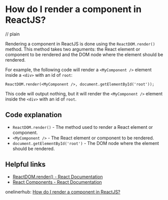 # How do I render a component in ReactJS?
// plain

Rendering a component in ReactJS is done using the `ReactDOM.render()` method. This method takes two arguments: the React element or component to be rendered and the DOM node where the element should be rendered.

For example, the following code will render a `<MyComponent />` element inside a `<div>` with an id of `root`:

```
ReactDOM.render(<MyComponent />, document.getElementById('root'));
```

This code will output nothing, but it will render the `<MyComponent />` element inside the `<div>` with an id of `root`.

## Code explanation


* `ReactDOM.render()` - The method used to render a React element or component.
* `<MyComponent />` - The React element or component to be rendered.
* `document.getElementById('root')` - The DOM node where the element should be rendered.

## Helpful links

* [ReactDOM.render() - React Documentation](https://reactjs.org/docs/react-dom.html#render)
* [React Components - React Documentation](https://reactjs.org/docs/components-and-props.html)

onelinerhub: [How do I render a component in ReactJS?](https://onelinerhub.com/reactjs/how-do-i-render-a-component-in-reactjs)